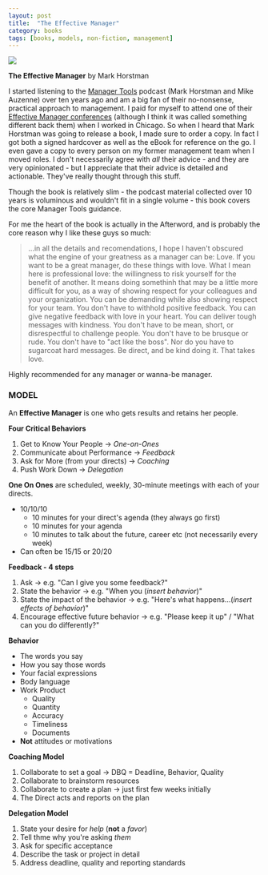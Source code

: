 ```yaml
---
layout: post
title:  "The Effective Manager"
category: books
tags: [books, models, non-fiction, management]
---
```

<a target="_blank"  href="https://www.amazon.com/gp/product/1119244609/ref=as_li_tl?ie=UTF8&camp=1789&creative=9325&creativeASIN=1119244609&linkCode=as2&tag=42models-20&linkId=0807cb2d07515fe60af1a074beb89f90"><img border="0" src="//ws-na.amazon-adsystem.com/widgets/q?_encoding=UTF8&MarketPlace=US&ASIN=1119244609&ServiceVersion=20070822&ID=AsinImage&WS=1&Format=_SL160_&tag=42models-20" ></a><img src="//ir-na.amazon-adsystem.com/e/ir?t=42models-20&l=am2&o=1&a=1119244609" width="1" height="1" border="0" alt="" style="border:none !important; margin:0px !important;" />

**The Effective Manager** by Mark Horstman

I started listening to the [Manager Tools](https://www.manager-tools.com/) podcast (Mark Horstman and Mike Auzenne) over ten years ago and am a big fan of their no-nonsense, practical approach to management. I paid for myself to attend one of their [Effective Manager conferences](https://www.manager-tools.com/training/effective-manager-conference) (although I think it was called something different back them) when I worked in Chicago. So when I heard that Mark Horstman was going to release a book, I made sure to order a copy. In fact I got both a signed hardcover as well as the eBook for reference on the go. I even gave a copy to every person on my former management team when I moved roles. I don't necessarily agree with *all* their advice - and they are very opinionated - but I appreciate that their advice is detailed and actionable. They've really thought through this stuff.

Though the book is relatively slim - the podcast material collected over 10 years is voluminous and wouldn't fit in a single volume - this book covers the core Manager Tools guidance.

For me the heart of the book is actually in the Afterword, and is probably the core reason why I like these guys so much:

> ...in all the details and recomendations, I hope I haven't obscured what the engine of your greatness as a manager can be: 
> Love.
> If you want to be a great manager, do these things with love. What I mean here is professional love: the willingness to risk yourself for the benefit of another. It means doing somethinh that may be a little more difficult for you, as a way of showing respect for your colleagues and your organization.
> You can be demanding while also showing respect for your team. You don't have to withhold positive feedback. You can give negative feedback with love in your heart. You can deliver tough messages with kindness. You don't have to be mean, short, or disrespectful to challenge people. You don't have to be brusque or rude. You don't have to "act like the boss". Nor do you have to sugarcoat hard messages. Be direct, and be kind doing it. That takes love. 

Highly recommended for any manager or wanna-be manager.

### MODEL

An **Effective Manager** is one who gets results and retains her people.

**Four Critical Behaviors**

1. Get to Know Your People -> *One-on-Ones* 
2. Communicate about Performance -> *Feedback*
3. Ask for More (from your directs) -> *Coaching*
4. Push Work Down -> *Delegation*

**One On Ones** are scheduled, weekly, 30-minute meetings with each of your directs.

- 10/10/10
	- 10 minutes for your direct's agenda (they always go first)
	- 10 minutes for your agenda
	- 10 minutes to talk about the future, career etc (not necessarily every week)
- Can often be 15/15 or 20/20
 
**Feedback - 4 steps**

1. Ask -> e.g. "Can I give you some feedback?"
2. State the behavior -> e.g. "When you (*insert behavior*)"
3. State the impact of the behavior -> e.g. "Here's what happens...(*insert effects of behavior*)"
4. Encourage effective future behavior -> e.g. "Please keep it up" / "What can you do differently?"

**Behavior** 

- The words you say
- How you say those words
- Your facial expressions
- Body language
- Work Product
	- Quality
	- Quantity
	- Accuracy
	- Timeliness
	- Documents
- **Not** attitudes or motivations

**Coaching Model**

1. Collaborate to set a goal -> DBQ = Deadline, Behavior, Quality
2. Collaborate to brainstorm resources
3. Collaborate to create a plan -> just first few weeks initially 
4. The Direct acts and reports on the plan

**Delegation Model**

1. State your desire for *help* (**not** a *favor*)
2. Tell thme why you're asking *them*
3. Ask for specific acceptance
4. Describe the task or project in detail
5. Address deadline, quality and reporting standards


